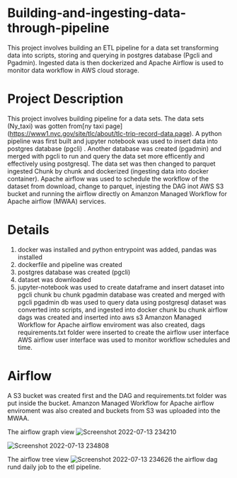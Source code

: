 # Building-and-ingesting-data-through-pipeline
This project involves building an ETL pipeline for a data set transforming data into scripts, storing and querying in postgres database (Pgcli and Pgadmin). Ingested data is then dockerized and Apache Airflow is used to monitor data workflow in AWS cloud storage.

# Project Description
This project involves building pipeline for a data sets. The data sets (Ny_taxi) was gotten from[ny taxi page] (https://www1.nyc.gov/site/tlc/about/tlc-trip-record-data.page). A python pipeline was first built and jupyter notebook was used to insert data into postgres database (pgcli) . Another database was created (pgadmin) and merged with pgcli to run and query the data set more efficently and effectively using postgresql. The data set was then changed to parquet ingested Chunk by chunk and dockerized (ingesting data into docker container). Apache airflow was used to schedule the workflow of the dataset from download, change to parquet, injesting the DAG inot AWS S3 bucket and running the airflow directly on Amanzon Managed Workflow for Apache airflow (MWAA) services.

# Details
1. docker was installed and python entrypoint was added, pandas was installed
2. dockerfile and pipeline was created
3. postgres database was created (pgcli)
4. dataset was downloaded
5. jupyter-notebook was used to  create dataframe and insert dataset into pgcli chunk bu chunk
pgadmin database was created and merged with pgcli
pgadmin db was used to query data using postgresql
dataset was converted into scripts, and ingested into docker chunk bu chunk
airflow dags was created and inserted into aws s3
Amanzon Managed Workflow for Apache airflow enviroment was also created, dags requirements.txt folder were inserted to create the airflow user interface
AWS airflow user interface was used to monitor workflow schedules and time.


# Airflow
A S3 bucket was created first and the DAG and requirements.txt folder was put inside the bucket.
Amanzon Managed Workflow for Apache airflow enviroment was also created and buckets from S3 was uploaded into the MWAA.

The airflow graph view 
![Screenshot 2022-07-13 234210](https://user-images.githubusercontent.com/41475769/179023337-8f98f643-a841-4975-8eb4-21dda4f3fc89.png)

![Screenshot 2022-07-13 234808](https://user-images.githubusercontent.com/41475769/179023421-d716c18e-3a8a-4de4-bde3-f0348cf921cf.png)



The airflow tree view
![Screenshot 2022-07-13 234626](https://user-images.githubusercontent.com/41475769/179023639-f1f90fb3-f3e7-448b-8080-3c6be2361c4d.png)
the airflow dag rund daily job to the etl pipeline.


